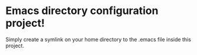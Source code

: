 # Emacs directory configuration project!

Simply create a symlink on your home directory to the .emacs file inside this project.

